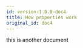 ```yaml
---
id: version-1.0.0-doc4
title: How properties work
original_id: doc4
---
```


this is another document
